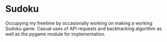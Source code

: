 # Sudoku
Occupying my freetime by occasionally working on making a working Sudoku game. Casual uses of API requests and backtracking algorithm as well as the pygame module for implementation.
